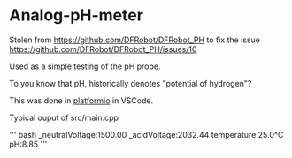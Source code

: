 # Analog-pH-meter

Stolen from <https://github.com/DFRobot/DFRobot_PH> to fix the issue <https://github.com/DFRobot/DFRobot_PH/issues/10>

Used as a simple testing of the pH probe.

To you know that pH, historically denotes "potential of hydrogen"?

This was done in [platformio](https://platformio.org/) in VSCode.

Typical ouput of src/main.cpp

''' bash
_neutralVoltage:1500.00
_acidVoltage:2032.44
temperature:25.0^C  pH:8.85
'''
